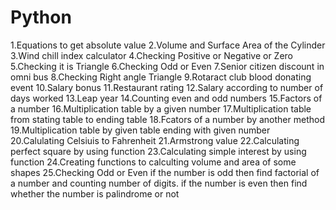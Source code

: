 # Python
1.Equations to get absolute value
2.Volume and Surface Area of the Cylinder
3.Wind chill index calculator
4.Checking Positive or Negative or Zero
5.Checking it is Triangle
6.Checking Odd or Even
7.Senior citizen discount in omni bus
8.Checking Right angle Triangle
9.Rotaract club blood donating event
10.Salary bonus
11.Restaurant rating
12.Salary according to number of days worked
13.Leap year
14.Counting even and odd numbers
15.Factors of a number
16.Multiplication table by a given number
17.Multiplication table from stating table to ending table
18.Fcators of a number by another method
19.Multiplication table by given table ending with given number
20.Calulating Celsiuis to Fahrenheit
21.Armstrong value
22.Calculating perfect square by using function
23.Calculating simple interest by using function
24.Creating functions to calculting volume and area of some shapes
25.Checking Odd or Even if the number is odd then find factorial of a number and counting number of digits. if the number is even then find whether the number is palindrome or not
